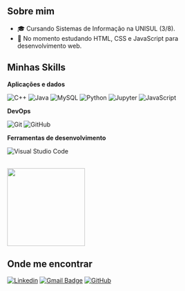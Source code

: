 ## Sobre mim
- 🎓 Cursando Sistemas de Informação na UNISUL (3/8).
- 🌱 No momento estudando HTML, CSS e JavaScript para desenvolvimento web.

## Minhas Skills

**Aplicações e dados**

![C++](https://img.shields.io/badge/-C++-333333?style=flat&logo=C%2B%2B&logoColor=00599C)
![Java](https://img.shields.io/badge/-Java-333333?style=flat&logo=Java&logoColor=007396)
![MySQL](https://img.shields.io/badge/-MySQL-333333?style=flat&logo=mysql)
![Python](https://img.shields.io/badge/-Python-333333?style=flat&logo=python)
![Jupyter](https://img.shields.io/badge/-Jupyter-333333?style=flat&logo=jupyter)
![JavaScript](https://img.shields.io/badge/-JavaScript-333333?style=flat&logo=javascript)

**DevOps**

![Git](https://img.shields.io/badge/-Git-333333?style=flat&logo=git)
![GitHub](https://img.shields.io/badge/-GitHub-333333?style=flat&logo=github)

**Ferramentas de desenvolvimento**

![Visual Studio Code](https://img.shields.io/badge/-Visual%20Studio%20Code-333333?style=flat&logo=visual-studio-code&logoColor=007ACC)


<br/>

<a href="https://github.com/marcosviniciosampaio" title="Perfil do Marcos">
  <img height="180em" src="https://github-readme-stats.vercel.app/api?username=marcosviniciosampaio&theme=dracula&show_icons=true" />
</a>

## Onde me encontrar

[![Linkedin](https://img.shields.io/badge/-LinkedIn-blue?style=flat-square&logo=Linkedin&logoColor=white&link=https://www.linkedin.com/in/marcos-vinicio-84b88726b/)](https://www.linkedin.com/in/marcos-vinicio-84b88726b/)
[![Gmail Badge](https://img.shields.io/badge/-marcosviniciosampaioaraujo@gmail.com-006bed?style=flat-square&logo=Gmail&logoColor=white&link=mailto:marcosviniciosampaioaraujo@gmail.com)](mailto:marcosviniciosampaioaraujo@gmail.com)
[![GitHub](https://img.shields.io/github/followers/marcosviniciosampaio?label=follow&style=social)](https://github.com/marcosviniciosampaio)
